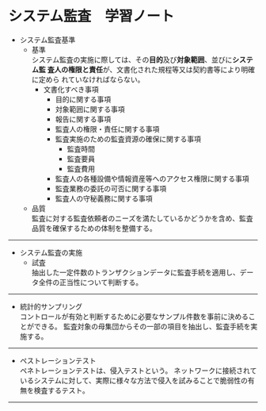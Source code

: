 # システム監査　学習ノート

- システム監査基準  
    - 基準  
    システム監査の実施に際しては、その**目的**及び**対象範囲**、並びに**システム監
    査人の権限と責任**が、文書化された規程等又は契約書等により明確に定めら
    れていなければならない。
        - 文書化すべき事項
            - 目的に関する事項
            - 対象範囲に関する事項
            - 報告に関する事項
            - 監査人の権限・責任に関する事項
            - 監査実施のための監査資源の確保に関する事項
                - 監査時間
                - 監査要員
                - 監査費用
            - 監査人の各種設備や情報資産等へのアクセス権限に関する事項
            - 監査業務の委託の可否に関する事項
            - 監査人の守秘義務に関する事項
    - 品質  
    監査に対する監査依頼者のニーズを満たしているかどうかを含め、監査品質を確保するための体制を整備する。
---

- システム監査の実施  
    - 試査  
    抽出した一定件数のトランザクションデータに監査手続を適用し、データ全件の正当性について判断する。
---

- 統計的サンプリング  
コントロールが有効と判断するために必要なサンプル件数を事前に決めることができる。
監査対象の母集団からその一部の項目を抽出し、監査手続を実施する。
---

- ペストレーションテスト  
ペネトレーションテストは、侵入テストという。
ネットワークに接続されているシステムに対して、実際に様々な方法で侵入を試みることで脆弱性の有無を検査するテスト。  
---

